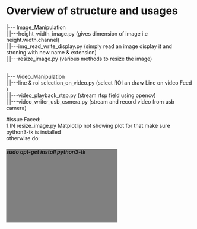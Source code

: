# Overview of structure and usages

|--- Image_Manipulation<br>
|    |---height_width_image.py (gives dimension of image i.e height.width.channel)<br>
|    |---img_read_write_display.py (simply read an image display it and stroning with new name & extension)<br>
|    |---resize_image.py (various methods to resize the image)<br><br>



|--- Video_Manipulation<br>
|    |---line & roi selection_on_video.py (select ROI an draw Line on video Feed )<br>
|    |---video_playback_rtsp.py (stream rtsp field using opencv)<br>
|    |---video_writer_usb_csmera.py (stream and record video from usb camera)<br>


#Issue Faced:<br>
1.IN resize_image.py Matplotlip not showing plot for that make sure python3-tk is installed<br>
otherwise do:<h5 style="background-color:grey;width:300px;height:200px">sudo apt-get install python3-tk<br>
   
  
